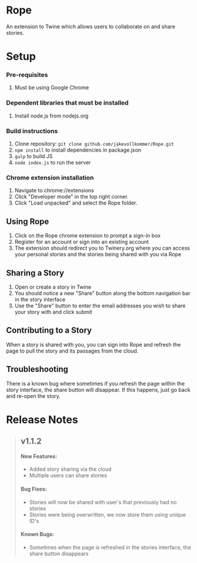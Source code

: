 # Rope
An extension to Twine which allows users to collaborate on and share stories.

# Setup

### Pre-requisites
1. Must be using Google Chrome

### Dependent libraries that must be installed
1. Install node.js from nodejs.org

### Build instructions
1. Clone repository: `git clone github.com/jakevollkommer/Rope.git`
2. `npm install` to install dependencies in package.json
3. `gulp` to build JS
4. `node index.js` to run the server

### Chrome extension installation
1. Navigate to chrome://extensions
2. Click "Developer mode" in the top right corner.
3. Click "Load unpacked" and select the Rope folder.

## Using Rope

1. Click on the Rope chrome extension to prompt a sign-in box
2. Register for an account or sign into an existing account
3. The extension should redirect you to Twinery.org where you can access your
   personal stories and the stories being shared with you via Rope

## Sharing a Story

1. Open or create a story in Twine
2. You should notice a new "Share" button along the bottom navigation bar in the
   story interface
3. Use the "Share" button to enter the email addresses you wish to share your
   story with and click submit

## Contributing to a Story
When a story is shared with you, you can sign into Rope and refresh the page to
pull the story and its passages from the cloud.

## Troubleshooting
There is a known bug where sometimes if you refresh the page within the story
interface, the share button will disappear. If this happens, just go back and
re-open the story.

# Release Notes
> ## v1.1.2
>
> #### New Features:
>
> - Added story sharing via the cloud
> - Multiple users can share stories
>
> #### Bug Fixes:
>
> - Stories will now be shared with user's that previously had no stories
> - Stories were being overwritten, we now store them using unique ID's
>
> #### Known Bugs:
>
> - Sometimes when the page is refreshed in the stories interface, the share
>   button disappears
